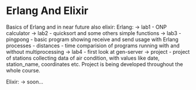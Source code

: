 # Erlang And Elixir
Basics of Erlang and in near future also elixir:
Erlang:
-> lab1 - ONP calculator
-> lab2 - quicksort and some others simple functions
-> lab3 - pingpong - basic program showing receive and send usage with Erlang processes
        - distances - time comparision of programs running with and without multiprocessing
-> lab4 - first look at gen-server
-> project - project of stations collecting data of air condition,
with values like date, station_name, coordinates etc. Project is being developed throughout the whole course. 

Elixir:
-> soon...
